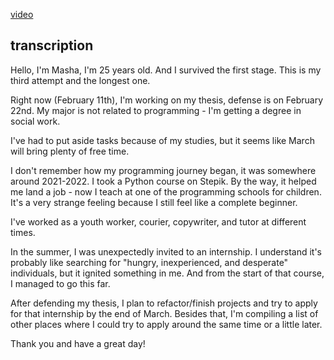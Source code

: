 [video](https://youtu.be/U_wjeSfIzCo)

## transcription

Hello, I'm Masha, I'm 25 years old. And I survived the first stage. This is my third attempt and the longest one.

Right now (February 11th), I'm working on my thesis, defense is on February 22nd. My major is not related to programming - I'm getting a degree in social work.

I've had to put aside tasks because of my studies, but it seems like March will bring plenty of free time.

I don't remember how my programming journey began, it was somewhere around 2021-2022. I took a Python course on Stepik. By the way, it helped me land a job - now I teach at one of the programming schools for children. It's a very strange feeling because I still feel like a complete beginner.

I've worked as a youth worker, courier, copywriter, and tutor at different times.

In the summer, I was unexpectedly invited to an internship. I understand it's probably like searching for "hungry, inexperienced, and desperate" individuals, but it ignited something in me. And from the start of that course, I managed to go this far.

After defending my thesis, I plan to refactor/finish projects and try to apply for that internship by the end of March. Besides that, I'm compiling a list of other places where I could try to apply around the same time or a little later.

Thank you and have a great day!